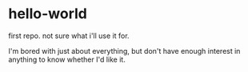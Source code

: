 # hello-world
first repo. not sure what i'll use it for.

I'm bored with just about everything, but don't have enough interest in anything to know whether I'd like it.
